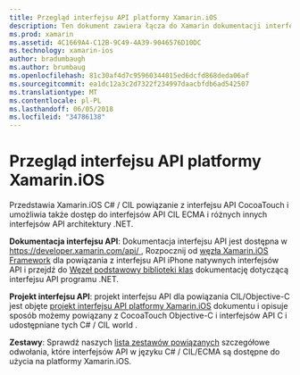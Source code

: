 ```yaml
---
title: Przegląd interfejsu API platformy Xamarin.iOS
description: Ten dokument zawiera łącza do Xamarin dokumentacji interfejsu API, przewodnik opisujący projekt interfejsu API platformy Xamarin.iOS oraz listę zestawów, które są dostępne do użycia w rozwoju Xamarin.
ms.prod: xamarin
ms.assetid: 4C1669A4-C12B-9C49-4A39-9046576D10DC
ms.technology: xamarin-ios
author: bradumbaugh
ms.author: brumbaug
ms.openlocfilehash: 81c30af4d7c95960344015ed6dcfd868deda06af
ms.sourcegitcommit: ea1dc12a3c2d7322f234997daacbfdb6ad542507
ms.translationtype: MT
ms.contentlocale: pl-PL
ms.lasthandoff: 06/05/2018
ms.locfileid: "34786138"
---
```

# <a name="xamarinios-api-overview"></a>Przegląd interfejsu API platformy Xamarin.iOS

Przedstawia Xamarin.iOS C# / CIL powiązanie z interfejsu API CocoaTouch i umożliwia także dostęp do interfejsów API CIL ECMA i różnych innych interfejsów API architektury .NET.

 **Dokumentacja interfejsu API**: Dokumentacja interfejsu API jest dostępna w [ https://developer.xamarin.com/api/ ](https://developer.xamarin.com/api/), Rozpocznij od [węzła Xamarin.iOS Framework](https://developer.xamarin.com/api/root/ios-unified/) dla powiązania z interfejsu API iPhone natywnych interfejsów API i przejdź do [ Węzeł podstawowy biblioteki klas](https://developer.xamarin.com/api/root/classlib/) dokumentację dotyczącą interfejsu API programu .NET.

 **Projekt interfejsu API**: projekt interfejsu API dla powiązania CIL/Objective-C jest objęte [projekt interfejsu API platformy Xamarin.iOS](~/ios/internals/api-design/index.md) dokumentu i opisuje sposób możemy powiązany z CocoaTouch Objective-C i interfejsów API C i udostępniane tych C# / CIL world .

 **Zestawy**: Sprawdź naszych [lista zestawów powiązanych](~/cross-platform/internals/available-assemblies.md) szczegółowe odwołania, które interfejsów API w języku C# / CIL/ECMA są dostępne do użycia na platformy Xamarin.iOS.
